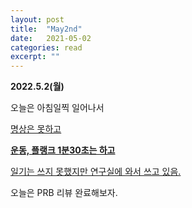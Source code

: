 ```yaml
---
layout: post
title:  "May2nd"
date:   2021-05-02
categories: read
excerpt: ""
---
```


**2022.5.2(월)**

오늘은 아침일찍 일어나서 

<U>명상은 못하고</U> 

<strong> <U>운동, 플랭크 1분30초는  하고</U> </strong>

<U>일기는  쓰지 못했지만 연구실에 와서 쓰고 있음.</U>

오늘은 PRB 리뷰 완료해보자. 


